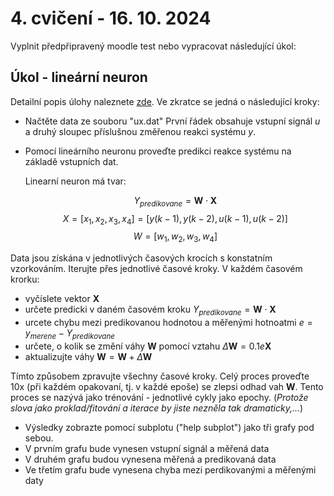 # 4. cvičení - 16. 10. 2024

Vyplnit předpřipravený moodle test nebo vypracovat následující úkol:

## Úkol - lineární neuron

Detailní popis úlohy naleznete [zde](https://github.com/tomashalada/zapg/blob/main/04/uloha_cviceni_tyden4-detail.pdf). Ve zkratce se jedná o následující kroky:

 - Načtěte data ze souboru "ux.dat"
    První řádek obsahuje vstupní signál $u$ a druhý sloupec příslušnou změřenou reakci systému $y$.

 - Pomocí lineárního neuronu proveďte predikci reakce systému na základě vstupních dat.

    Linearní neuron má tvar:

    $$ Y_{predikovane} = \mathbf{W} \cdot \mathbf{X} $$
    $$ X = [x_1, x_2, x_3, x_4] =  [y(k-1), y(k-2), u(k-1), u(k-2)] $$
    $$ W = [w_1, w_2, w_3, w_4] $$

Data jsou získána v jednotlivých časových krocích s konstatním vzorkováním.
Iterujte přes jednotlivé časové kroky.
V každém časovém krorku:
   - vyčíslete vektor  $\mathbf{X}$
   - určete predicki v daném časovém kroku  $Y_{predikovane} = \mathbf{W} \cdot \mathbf{X}$
   - urcete chybu mezi predikovanou hodnotou a měřenými hotnoatmi $e = y_{merene} - Y_{predikovane}$
   - určete, o kolik se změní váhy $\mathbf{W}$ pomocí vztahu $\Delta \mathbf{W} = 0.1  e  \mathbf{X}$
   - aktualizujte váhy $\mathbf{W} = \mathbf{W} + \Delta \mathbf{W}$

Tímto způsobem zpravujte všechny časové kroky.
Celý proces proveďte 10x (při každém opakovaní, tj. v každé epoše) se zlepsi odhad vah $\mathbf{W}$.
Tento proces se nazývá jako trénování - jednotlivé cykly jako epochy. (_Protože slova jako proklad/fitování a iterace by jiste nezněla tak dramaticky,..._)

   - Výsledky zobrazte pomocí subplotu ("help subplot") jako tři grafy pod sebou.
   - V prvním grafu bude vynesen vstupní signál a měřená data
   - V druhém grafu budou vynesena měřená a predikovaná data
   - Ve třetím grafu bude vynesena chyba mezi perdikovanými a měřenými daty
